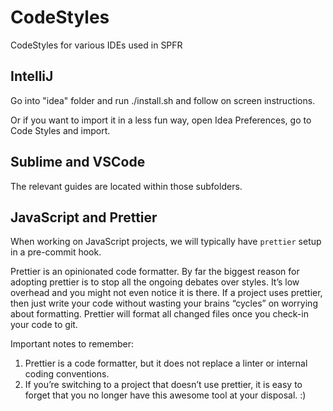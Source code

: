 # CodeStyles
CodeStyles for various IDEs used in SPFR


## IntelliJ

Go into "idea" folder and run ./install.sh and follow on screen instructions.

Or if you want to import it in a less fun way, open Idea Preferences, go to Code Styles and import.

## Sublime and VSCode

The relevant guides are located within those subfolders.

## JavaScript and Prettier

When working on JavaScript projects, we will typically have `prettier` setup in a pre-commit hook.

Prettier is an opinionated code formatter. By far the biggest reason for adopting prettier is to stop all the ongoing debates over styles. It’s low overhead and you might not even notice it is there. If a project uses prettier, then just write your code without wasting your brains “cycles” on worrying about formatting. Prettier will format all changed files once you check-in your code to git.

Important notes to remember:

1. Prettier is a code formatter, but it does not replace a linter or internal coding conventions.
2. If you’re switching to a project that doesn’t use prettier, it is easy to forget that you no longer have this awesome tool at your disposal. :)

